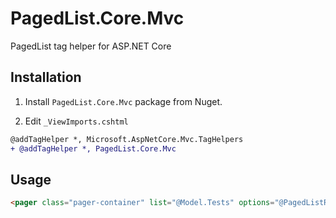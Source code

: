 # PagedList.Core.Mvc
PagedList tag helper for ASP.NET Core

## Installation

1. Install `PagedList.Core.Mvc` package from Nuget.

2. Edit `_ViewImports.cshtml`

```diff
@addTagHelper *, Microsoft.AspNetCore.Mvc.TagHelpers
+ @addTagHelper *, PagedList.Core.Mvc
```

## Usage
```html
<pager class="pager-container" list="@Model.Tests" options="@PagedListRenderOptions.TwitterBootstrapPager" asp-action="Index" asp-controller="Test" asp-route-keyword="@Model.Keyword" />
```

